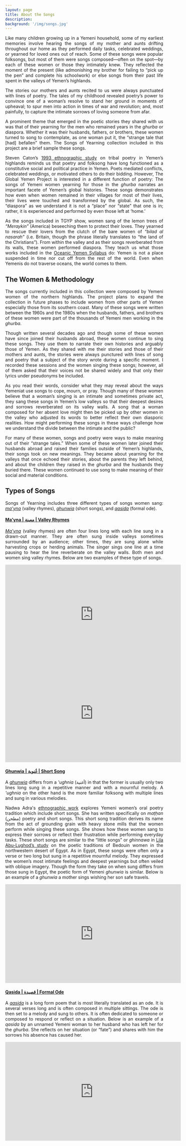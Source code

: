 ```yaml
---
layout: page
title: About the Songs
description:
background: '/img/songs.jpg'
---
```

<p align="justify">
Like many children growing up in a Yemeni household, some of my earliest memories involve hearing the songs of my mother and aunts drifting throughout our home as they performed daily tasks, celebrated weddings, or yearned for loved ones out of reach. Some of these songs were popular folksongs, but most of them were songs composed—often on the spot—by each of these women or those they intimately knew. They reflected the moment of the present (like admonishing my brother for failing to “pick up the pen” and complete his schoolwork) or else songs from their past life spent in the valleys of Yemen’s highlands.</p>

<p align="justify">
The stories our mothers and aunts recited to us were always punctuated with lines of poetry. The tales of my childhood revealed poetry’s power to convince one of a woman’s resolve to stand her ground in moments of upheaval; to spur men into action in times of war and revolution; and, most painfully, to capture the intimate sorrows of loving someone from afar.</p>  

<p align="justify">
A prominent theme that emerged in the poetic stories they shared with us was that of their yearning for the men who remained years in the <i>ghurba</i> or diaspora. Whether it was their husbands, fathers, or brothers, these women turned to song to contemplate, as one woman put it, the “strange tale that [had] befallen” them. The Songs of Yearning collection included in this project are a brief sample these songs.</p>

<p align="justify">
Steven Caton’s <a href="https://www.ucpress.edu/book/9780520082618/peaks-of-yemen-i-summon">1993 ethnographic study</a> on tribal poetry in Yemen’s highlands reminds us that poetry and folksong have long functioned as a constitutive social and political practice in Yemen. Poets mediated conflicts, celebrated weddings, or motivated others to do their bidding. However, The Global Yemen Project is interested in a different function of poetry: The songs of Yemeni women yearning for those in the <i>ghurba</i> narrates an important facete of Yemen’s global histories. These songs demonstrates how even when women remained in their villages for most of their lives, their lives were touched and transformed by the global. As such, the “diaspora” as we understand it is not a “place” nor “state” that  one is in; rather, it is experienced and performed by even those left at ‘home.’</p>

<p align="justify">
As the songs included in TGYP show, women sang of the lemon trees of <i>“Meraykin”</i> (America) beseeching them to protect their loves. They yearned to rescue their lovers from the clutch of the bare women of <i>“bilad al nasarah”</i> (i.e. Britain, though the phrase literally translates to “the land of the Christians”). From within the valley and as their songs reverberated from its walls, these women performed diaspora. They teach us what those works included in the <a href="https://gokhamin.com/global-yemen/syllabus">Oceanic Yemen Syllabus</a> do: Yemen is not a place suspended in time nor cut off from the rest of the world. Even when Yemenis do not traverse oceans, the world comes to them.</p>

<h2>The Women & Methodology</h2>

<p align="justify">
The songs currently included in this collection were composed by Yemeni women of the northern highlands. The project plans to expand the collection in future phases to include women from other parts of Yemen especially those from its southern coast. Many of these songs were written between the 1960s and the 1980s when the husbands, fathers, and brothers of these women were part of the thousands of Yemeni men working in the <i>ghurba</i>.</p>

<p align="justify">
Though written several decades ago and though some of these women have since joined their husbands abroad, these women continue to sing these songs. They use them to narrate their own histories and arguably those of Yemen. As they shared with me their stories and those of their mothers and aunts, the stories were always punctured with lines of song and poetry that a subject of the story wrote during a specific moment. I recorded these sessions and the women singing these songs; however, all of them asked that their voices not be shared widely and that only their lyrics under pseudonyms be included.</p>

<p align="justify">
As you read their words, consider what they may reveal about the ways Yemeniat use songs to cope, mourn, or pray. Though many of these women believe that a woman’s singing is an intimate and sometimes private act, they sang these songs in Yemen’s low valleys so that their deepest desires and sorrows reverberated on its valley walls. A song that a woman composed for her absent love might then be picked up by other women in the valley who adjusted its words to better reflect their own diasporic realities. How might performing these songs in these ways challenge how we understand the divide between the intimate and the public?</p>

<p align="justify">
For many of these women, songs and poetry were ways to make meaning out of their “strange tales.”  When some of these women later joined their husbands abroad and raised their families outside of Yemen’s highlands, their songs took on new meanings. They became about yearning for the valleys that once echoed their stories, about the parents they left behind, and about the children they raised in the <i>ghurba</i> and the husbands they buried there. These women continued to use song to make meaning of their social and material conditions. </p>

<h2> Types of Songs</h2>
<p align="justify">
Songs of Yearning includes three different types of songs women sang: <i><a href="https://gokhamin.com/global-yemen/valleysongs">ma’yna</a></i> (valley rhymes),<i> <a href="https://gokhamin.com/global-yemen/shortsongs">ghunwia</a></i> (short songs), and <i><a href="https://gokhamin.com/global-yemen/qassayed">qasida</a></i> (formal ode).</p>

<h4>
<a href="https://gokhamin.com/global-yemen/valleysongs"> Ma’yna | معينة | Valley Rhymes </a>
 </h4>

<p align="justify">
<i><a href="https://gokhamin.com/global-yemen/valleysongs">Ma’yna</a></i> (valley rhymes) are often four lines long with each line sung in a drawn-out manner. They are often sung inside valleys sometimes surrounded by an audience; other times, they are sung alone while harvesting crops or herding animals. The singer sings one line at a time pausing to hear the line reverberate on the valley walls. Both men and women sing valley rhymes.  Below are two examples of these type of songs.</p>

<iframe width="560" height="315" src="https://www.youtube.com/embed/DxXtyd8j9Xw" title="YouTube video player" frameborder="0" allow="accelerometer; autoplay; clipboard-write; encrypted-media; gyroscope; picture-in-picture" allowfullscreen></iframe>

<iframe width="560" height="315" src="https://www.youtube.com/embed/2KYVbvuzLjU" title="YouTube video player" frameborder="0" allow="accelerometer; autoplay; clipboard-write; encrypted-media; gyroscope; picture-in-picture" allowfullscreen></iframe>
<br>
<h4>
<a href="https://gokhamin.com/global-yemen/shortsongs">Ghunwia | غُنوية | Short Song</a>
</h4>

<p align="justify">
A <i> <a href="https://gokhamin.com/global-yemen/shortsongs">ghunwia</a></i> differs from a <i>'ughnia</i> (أغنية) in that the former is usually only two lines long sung in a repetitive manner and with a mournful melody. A <i>'ughnia</i> on the other hand is the more familiar folksong with multiple lines and sung in various melodies.</p>

<p align="justify">
Nadwa Adra's <a href="https://najwaadra.net/oralpoet.pdf">ethnographic work</a> explores Yemeni women’s oral poetry tradition which include short songs. She has written specifically on <i>maṭḥan</i> (مطحن) poetry and short songs. This short song tradition derives its name from the act of grounding grain with heavy stone mills that the women perform while singing these songs. She shows how these women sang to express their sorrows or reflect their frustration while performing everyday tasks. These short songs are similar to the “little songs” or <i>ghinnawa</i> in <a href="https://www.ucpress.edu/book/9780520292499/veiled-sentiments">Lila Abu-Lughod’s study</a> on the poetic traditions of Bedouin women in the northwestern desert of Egypt. As in Egypt, these songs were often only a verse or two long but sung in a repetitive mournful melody. They expressed the women’s most intimate feelings and deepest yearnings but often veiled with oblique imagery. Though the form they take on when sung differs from those sung in Egypt, the poetic form of Yemeni <i>ghunwia</i> is similar. Below is an example of a <i>ghunwia</i> a mother sings wishing her son safe travels.</p>

<iframe width="560" height="315" src="https://www.youtube.com/embed/YaxZ5f7wpvc" title="YouTube video player" frameborder="0" allow="accelerometer; autoplay; clipboard-write; encrypted-media; gyroscope; picture-in-picture" allowfullscreen></iframe>
<br>

 <h4>
<a href="https://gokhamin.com/global-yemen/qassayed"> Qasida | قصيدة  | Formal Ode </a>


 </h4>

<p align="justify">
A <i><a href="https://gokhamin.com/global-yemen/qassayed">qasida</a></i> is a long form poem that is most literally translated as an ode. It is several verses long and is often composed in multiple sittings. The ode is then set to a melody and sung to others. It is often dedicated to someone or composed to respond or reflect on a situation. Below is an example of a <i>qasida</i> by an unnamed Yemeni woman to her husband who has left her for the <i>ghurba</i>. She reflects on her situation (or “fate”) and shares with him the sorrows his absence has caused her.</p>

<iframe width="560" height="315" src="https://www.youtube.com/embed/TlQJyGySNFE" title="YouTube video player" frameborder="0" allow="accelerometer; autoplay; clipboard-write; encrypted-media; gyroscope; picture-in-picture" allowfullscreen></iframe>
